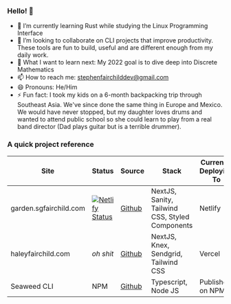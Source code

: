 ### Hello! 👋
- 🌱 I’m currently learning Rust while studying the Linux Programming Interface
- 👯 I’m looking to collaborate on CLI projects that improve productivity. These tools are fun to build, useful and are different enough from my daily work. 
- 🤔 What I want to learn next: My 2022 goal is to dive deep into Discrete Mathematics
- 📫 How to reach me: stephenfairchilddev@gmail.com
- 😄 Pronouns: He/Him
- ⚡ Fun fact: I took my kids on a 6-month backpacking trip through Southeast Asia. We've since done the same thing in Europe and Mexico. We would have never stopped, but my daughter loves drums and wanted to attend public school so she could learn to play from a real band director (Dad plays guitar but is a terrible drummer).

### A quick project reference
| Site                 |Status | Source                                                             | Stack                                           | Currently Deploying To |
|----------------------|---|-----------------------------------------------------------------|-------------------------------------------------|------------------------|
| garden.sgfairchild.com | [![Netlify Status](https://api.netlify.com/api/v1/badges/47c98e47-8219-4483-9da8-cd3b96f8c219/deploy-status)](https://app.netlify.com/sites/sgfairchild/deploys)|[Github](https://github.com/stephenfairchild/garden.sgfairchild.com) | NextJS, Sanity, Tailwind CSS, Styled Components | Netlify                |
| haleyfairchild.com   | _oh shit_ |[Github](https://github.com/stephenfairchild/haleyfairchild.com)   | NextJS, Knex, Sendgrid, Tailwind CSS            | Vercel   
| Seaweed CLI   | NPM |[Github](https://github.com/stephenfairchild/seaweed)   | Typescript, Node JS            | Published on NPM                
